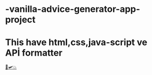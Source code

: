 # -vanilla-advice-generator-app-project
# This have html,css,java-script ve APİ formatter
[🌹🛩💥](https://ozkan4186.github.io/-vanilla-advice-generator-app-project/)
